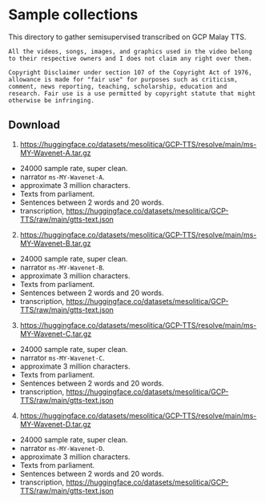 # Sample collections

This directory to gather semisupervised transcribed on GCP Malay TTS.

```
All the videos, songs, images, and graphics used in the video belong to their respective owners and I does not claim any right over them.

Copyright Disclaimer under section 107 of the Copyright Act of 1976, allowance is made for "fair use" for purposes such as criticism, comment, news reporting, teaching, scholarship, education and research. Fair use is a use permitted by copyright statute that might otherwise be infringing.
```

## Download

1. https://huggingface.co/datasets/mesolitica/GCP-TTS/resolve/main/ms-MY-Wavenet-A.tar.gz

  - 24000 sample rate, super clean.
  - narrator `ms-MY-Wavenet-A`.
  - approximate 3 million characters.
  - Texts from parliament.
  - Sentences between 2 words and 20 words.
  - transcription, https://huggingface.co/datasets/mesolitica/GCP-TTS/raw/main/gtts-text.json

2. https://huggingface.co/datasets/mesolitica/GCP-TTS/resolve/main/ms-MY-Wavenet-B.tar.gz

  - 24000 sample rate, super clean.
  - narrator `ms-MY-Wavenet-B`.
  - approximate 3 million characters.
  - Texts from parliament.
  - Sentences between 2 words and 20 words.
  - transcription, https://huggingface.co/datasets/mesolitica/GCP-TTS/raw/main/gtts-text.json

3. https://huggingface.co/datasets/mesolitica/GCP-TTS/resolve/main/ms-MY-Wavenet-C.tar.gz

  - 24000 sample rate, super clean.
  - narrator `ms-MY-Wavenet-C`.
  - approximate 3 million characters.
  - Texts from parliament.
  - Sentences between 2 words and 20 words.
  - transcription, https://huggingface.co/datasets/mesolitica/GCP-TTS/raw/main/gtts-text.json

4. https://huggingface.co/datasets/mesolitica/GCP-TTS/resolve/main/ms-MY-Wavenet-D.tar.gz

  - 24000 sample rate, super clean.
  - narrator `ms-MY-Wavenet-D`.
  - approximate 3 million characters.
  - Texts from parliament.
  - Sentences between 2 words and 20 words.
  - transcription, https://huggingface.co/datasets/mesolitica/GCP-TTS/raw/main/gtts-text.json